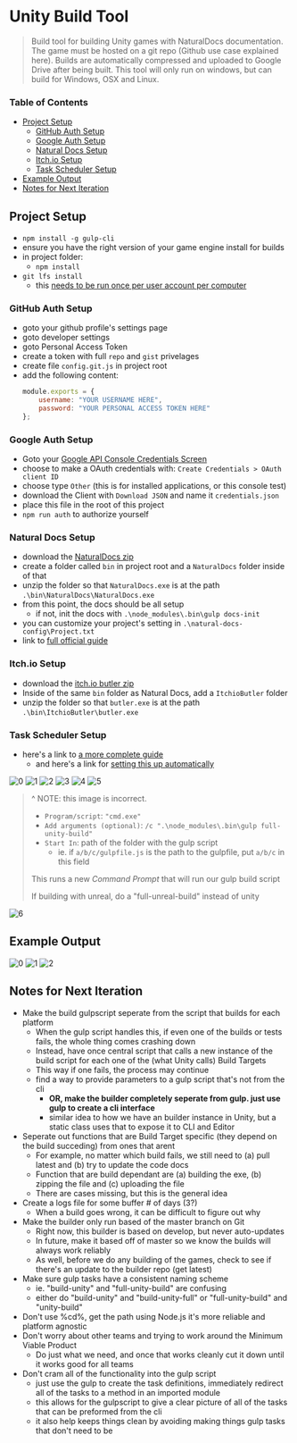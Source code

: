 # Unity Build Tool <!-- omit in toc -->

> Build tool for building Unity games with NaturalDocs documentation. 
> The game must be hosted on a git repo (Github use case explained here). 
> Builds are automatically compressed and uploaded to Google Drive after being built.
> This tool will only run on windows, but can build for Windows, OSX and Linux. 

### Table of Contents

- [Project Setup](#project-setup)
  - [GitHub Auth Setup](#github-auth-setup)
  - [Google Auth Setup](#google-auth-setup)
  - [Natural Docs Setup](#natural-docs-setup)
  - [<div style="display: inline">Itch.io</div> Setup](#div-style%22display-inline%22itchiodiv-setup)
  - [Task Scheduler Setup](#task-scheduler-setup)
- [Example Output](#example-output)
- [Notes for Next Iteration](#notes-for-next-iteration)

## Project Setup

- `npm install -g gulp-cli`
- ensure you have the right version of your game engine install for builds 
- in project folder:
  - `npm install`
- `git lfs install`
  - this [needs to be run once per user account per computer](https://git-lfs.github.com/)

### GitHub Auth Setup
- goto your github profile's settings page
- goto developer settings
- goto Personal Access Token
- create a token with full `repo` and `gist` privelages
- create file `config.git.js` in project root
- add the following content:
  ```javascript
  module.exports = {
      username: "YOUR USERNAME HERE",
      password: "YOUR PERSONAL ACCESS TOKEN HERE"
  };
  ```


### Google Auth Setup

- Goto your [Google API Console Credentials Screen](https://console.developers.google.com/apis/credentials/)
- choose to make a OAuth credentials with: `Create Credentials > OAuth client ID`
- choose type `Other` (this is for installed applications, or this console test)
- download the Client with `Download JSON` and name it `credentials.json`
- place this file in the root of this project
- `npm run auth` to authorize yourself


### Natural Docs Setup
- download the [NaturalDocs zip](https://www.naturaldocs.org/download/)
- create a folder called `bin` in project root and a `NaturalDocs` folder inside of that
- unzip the folder so that `NaturalDocs.exe` is at the path `.\bin\NaturalDocs\NaturalDocs.exe`
- from this point, the docs should be all setup
  - if not, init the docs with `.\node_modules\.bin\gulp docs-init`
- you can customize your project's setting in `.\natural-docs-config\Project.txt`
- link to [full official guide](https://www.naturaldocs.org/getting_started/getting_set_up/#starting_a_new_project)


### <div style="display: inline">Itch.io</div> Setup <!-- div is to prevent url showing up -->
- download the [itch.io butler zip](https://itch.io/docs/butler/installing.html)
- Inside of the same `bin` folder as Natural Docs, add a `ItchioButler` folder
- unzip the folder so that `butler.exe` is at the path `.\bin\ItchioButler\butler.exe`

### Task Scheduler Setup

- here's a link to [a more complete guide](https://www.digitalcitizen.life/how-create-task-basic-task-wizard)
  - and here's a link for [setting this up automatically](https://stackoverflow.com/questions/1020023/specifying-start-in-directory-in-schtasks-command-in-windows)

![0](./readme-assets/task-schedueller-0.png)
![1](./readme-assets/task-schedueller-1.png)
![2](./readme-assets/task-schedueller-2.png)
![3](./readme-assets/task-schedueller-3.png)
![4](./readme-assets/task-schedueller-4.png)
![5](./readme-assets/task-schedueller-5.png)
> ^ NOTE: this image is incorrect.
> 
> - `Program/script`: `"cmd.exe"`
> - `Add arguments (optional)`: `/c ".\node_modules\.bin\gulp full-unity-build"`
> - `Start In`: path of the folder with the gulp script
>   - ie. if `a/b/c/gulpfile.js` is the path to the gulpfile, put `a/b/c` in this field
> 
> This runs a new *Command Prompt* that will run our gulp build script
>
> If building with unreal, do a "full-unreal-build" instead of unity


![6](./readme-assets/task-schedueller-6.png)

## Example Output

![0](./readme-assets/example-output-0.png)
![1](./readme-assets/example-output-1.png)
![2](./readme-assets/example-output-2.png)


## Notes for Next Iteration

- Make the build gulpscript seperate from the script that builds for each platform
  - When the gulp script handles this, if even one of the builds or tests fails, the whole thing comes crashing down
  - Instead, have once central script that calls a new instance of the build script for each one of the (what Unity calls) Build Targets
  - This way if one fails, the process may continue
  - find a way to provide parameters to a gulp script that's not from the cli
    - **OR, make the builder completely seperate from gulp. just use gulp to create a cli interface**
    - similar idea to how we have an builder instance in Unity, but a static class uses that to expose it to CLI and Editor
- Seperate out functions that are Build Target specific (they depend on the build succeding) from ones that arent
  - For example, no matter which build fails, we still need to (a) pull latest and (b) try to update the code docs
  - Function that are build dependant are (a) building the exe, (b) zipping the file and (c) uploading the file
  - There are cases missing, but this is the general idea
- Create a logs file for some buffer # of days (3?)
  - When a build goes wrong, it can be difficult to figure out why
- Make the builder only run based of the master branch on Git
  - Right now, this builder is based on develop, but never auto-updates
  - In future, make it based off of master so we know the builds will always work reliably
  - As well, before we do any building of the games, check to see if there's an update to the builder repo (get latest)
- Make sure gulp tasks have a consistent naming scheme
  - ie. "build-unity" and "full-unity-build" are confusing
  - either do "build-unity" and "build-unity-full" or "full-unity-build" and "unity-build"
- Don't use %cd%, get the path using Node.js it's more reliable and platform agnostic
- Don't worry about other teams and trying to work around the Minimum Viable Product
  - Do just what we need, and once that works cleanly cut it down until it works good for all teams
- Don't cram all of the functionality into the gulp script
  - just use the gulp to create the task definitions, immediately redirect all of the tasks to a method in an imported module
  - this allows for the gulpscript to give a clear picture of all of the tasks that can be preformed from the cli
  - it also help keeps things clean by avoiding making things gulp tasks that don't need to be
